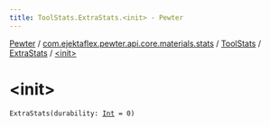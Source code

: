 ```yaml
---
title: ToolStats.ExtraStats.<init> - Pewter
---
```


[Pewter](../../../index.html) / [com.ejektaflex.pewter.api.core.materials.stats](../../index.html) / [ToolStats](../index.html) / [ExtraStats](index.html) / [&lt;init&gt;](./-init-.html)

# &lt;init&gt;

`ExtraStats(durability: `[`Int`](https://kotlinlang.org/api/latest/jvm/stdlib/kotlin/-int/index.html)` = 0)`